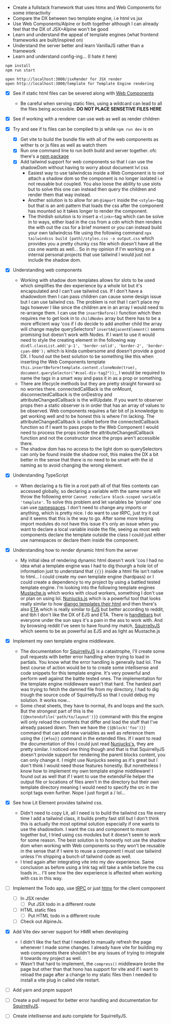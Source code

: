 - Create a fullstack framework that uses htmx and Web Components for some interactivity
- Compare the DX between two template engine, i.e html vs jsx
- Use Web Components/Alpine or both together although I can already feel that the DX of JSX+Alpine won't be good
- Learn and understand the appeal of template engines (what frontend frameworks are built/inspired on)
- Understand the server better and learn VanillaJS rather than a framework
- Learn and understand config-ing... (I hate it here)
```
npm install
npm run start
```

```
open http://localhost:3000/jsxRender for JSX render
open http://localhost:3000/template for Template Engine rendering
```

- [x] See if static html files can be severed along with [Web Components](https://www.webcomponents.org/)
    - Be careful when serving static files, using a wildcard can lead to all the files being accessible. **DO NOT PLACE SENSETIVE FILES HERE**
- [x] See if working with a renderer can use web as well as render children
- [x] Try and see if ts files can be compiled to js while ```npm run dev``` is on
    - [x] Get vite to build the bundle file with all of the web components as wither ts or js files as well as watch them
    - [x] Run one command line to run both build and server together. ofc there's a [npm package](https://stackoverflow.com/questions/30950032/how-can-i-run-multiple-npm-scripts-in-parallel)
    - [x] Add tailwind support for web components so that I can use the shadowDom without having to worry about document lvl css
        - Easiest way to use tailwindcss inside a Web Component is to not attach a shadow dom so the component is no longer isolated i.e not reusable but coupled. You also loose the ability to use slots but to solve this one can instead then query the children and render them that way instead. 
        - Another solution is to allow for an `@import` inside the `<style>`-tag but that is an anti pattern that loads the css after the component has mounted so it takes longer to render the component. 
        - The thirdish solution is to insert a `<link>`-tag which can be solve in to ways, either load in the css from a cdn which then renders the with out the css for a brief moment or you can instead build your own tailwindcss file using the following command `npx tailwindcss build [path]/styles.css -o output.css` which provides you a pretty chunky css file which doesn't have all the css one wants as well... So in my opinion if I'm working on a internal personal projects that use tailwind I would just not include the shadow dom. 
- [x] Understanding web components
    - Working with shadow dom templates allows for slots to be used which simplifies the dev experience by a whole lot but it's encapsulated and I can't use tailwind css. If I don't have a shadowdom then I can pass children can cause some design issue but I can use tailwind css. The problem is not that I can't place my tags however I like since the children are in an array I would need to re-arrange them. I can use the `insertBefore()` function which then requires me to get look in to `childNodes` array but there has to be a more efficient way 'cos if I do decide to add another child the array will change maybe querySelectors? `insertAdjacentElement()` seems promising but doesn't work with Nodes. If I want to use it would need to style the creating element in the following way `divEl.classList.add('p-1', 'border-solid', 'border-2', 'border-cyan-800');` which is kinda cumbersome and doesn't provide a good DX. I found out the best solution to be something like this when inserting the Web Components template `this.insertBefore(template.content.cloneNode(true), document.querySelector("#cool-div-tag2"));`, I would be required to name the tags in a smart way and pass it in as a prop or something. 
    - There are lifecycle methods but they are pretty straight forward so no worries there. connectedCallBack is the onMount, disconnectedCallback is the onDestroy and attributeChangedCallback is the willUpdate. If you want to observer props then a static observer is in order that has an array of values to be observed. Web components requires a fair bit of js knowledge to get working well and to be honest this is where I'm lacking. The attributeChangedCallback is called before the connectedCallback function so if I want to pass props to the Web Component I would need to process the props inside the attributeChangedCallback function and not the constructor since the props aren't accessible there.
    - The shadow dom has no access to the light dom so querySelectors can only be found inside the shadow root, this makes the DX a bit better in the sense that there is no need to be smart with the id naming as to avoid changing the wrong element.
    
- [x] Understanding TypeScript
    - When declaring a ts file in a root path all of that files contents can accessed globally, so declaring a variable with the same name will throw the following error `Cannot redeclare block-scoped variable 'template'`. To solve this problem and let variables be 'private' one can use [namespaces](https://www.typescriptlang.org/docs/handbook/namespaces.html). I don't need to change any imports or anything, which is pretty nice. I do want to use tRPC, just try it out and it seems that this is the way to go. After some more testing import modules do not have this issue it's only an issue when you want to declare a local variable inside the file, seeing as most web components declare the template outside the class I could just either use namespaces or declare them inside the component.
- [x] Understanding how to render dynamic html from the server
    - My initial idea of rendering dynamic html doesn't work 'cos I had no idea what a template engine was I had to dig thourgh a hole lot of information just to understand that `{{}}` inside a html file isn't native to html... I could create my own template engine (hardpass) or I could create a dependency to my project by using a battled tested template engine. I'm looking into the following template engines [Mustache.js](https://mustache.github.io/mustache.5.html) which works with cloud workers, something I don't use or plan on using lol. [Nunjucks.js](https://mozilla.github.io/nunjucks/) which is a powerful tool that looks really similar to how [django templates their html](https://docs.djangoproject.com/en/5.0/topics/templates/) and then there's also [ETA](https://eta.js.org/) which is really similar to [EJS](https://ejs.co/) but better according to reddit, and tbh I don't like the DX of EJS and ETA. There is [handlebars](https://handlebarsjs.com/) but everyone under the sun says it's a pain in the ass to work with. And by browsing reddit I've seen to have found my match, [SquirrellyJS](https://squirrelly.js.org/) which seems to be as powerful as EJS and as light as Mustache.js
- [x] Implement my own template engine middleware.
    - The documentation for [SquirrellyJS](https://squirrelly.js.org/) is a catastrophe, I'll create some pull requests with better error handling when trying to load in partials. You know what the error handling is generally bad lol. The best course of action would be to to create some intellisense and code snippets for this template engine. It's very powerful and perform well against the battle tested ones. The implementation for the template engine middleware wasn't that hard. The hardest part was trying to fetch the damned file from my directory, I had to dig trough the source code of SquirrellyJS so that I could debug my solution. It works now...
    - Some cheat sheets, they have to normal, ifs and loops and the such. But the strongest part of this is the `{{@extendsFile('path/to/layout')}}` command with this the engine will only reload the contents that differ and load the stuff that I've already passed down. Then we have the `{{@block('foo')}}` command that can add new variables as well as reference them using the `{{#foo}}` command in the extended files. If I want to read the documentation of this I could just read [Nunjucks's](https://mozilla.github.io/nunjucks/templating.html), they are pretty similar. I noticed one thing though and that is that SquirrellyJS doesn't provide support for rendering the parent blocks content, you can only change it. I might use Nunjucks seeing as it's great but I don't think I would need those features honestly. But nonetheless I know how to implement my own template engine middleware! I found out as well that if I want to use the extendsFile helper the output file or locations of files aren't in the directory but their own template directory meaning I would need to specify the src in the script tags even further. Nope I just forgot a / lol...
- [x] See how Lit Element provides tailwind css. 
    - Didn't need to copy Lit, all I need is to build the tailwind css file every time I add a tailwind class, it builds pretty fast still but I don't think this is actually the most optimal solution especially if one wants to use the shadowdom. I want the css and component to mount together but, I tried using css modules but it doesn't seem to work for some reason. The best solution is to honestly not use the shadow dom when working with Web components so they won't be reusable in the sense that if I were to reuse a component I must use tailwind unless I'm shipping a bunch of tailwind code as well.
    - I tried again after integrating vite into my dev experience. Same conclusion as before using a link tag will take a while before the css loads in... I'll see how the dev experience is affected when working with css in this way.
- [ ] Implement the Todo app, use [tRPC](https://trpc.io/) or just [htmx](https://htmx.org/) for the client component
    - [ ] In JSX render 
        - [ ] Put JSX todo in a different route
    - [ ] HTML static files
        - [ ] Put HTML todo in a different route
    - [ ] Check out AlpineJs.
- [x] Add Vite dev server support for HMR when developing
    - I didn't like the fact that I needed to manually refresh the page whenever I made some changes. I already have vite for building my web components there shouldn't be any issues of trying to integrate it towards my project as well.
    - Wasn't that hard to implement, the `compress()` middleware broke the page but other than that hono has support for vite and if I want to reload the page after a change to my static files then I needed to install a vite plug in called vite restart.
- [ ] Add yarn and pnpm support
- [ ] Create a pull request for better error handling and documentation for [SquirrellyJS](https://squirrelly.js.org/).
- [ ] Create intellisense and auto complete for SquirrellyJS.